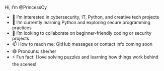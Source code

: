  Hi, I’m @PrincessCy  
- 👀 I’m interested in cybersecurity, IT, Python, and creative tech projects  
- 🌱 I’m currently learning Python and exploring secure programming practices  
- 💞️ I’m looking to collaborate on beginner-friendly coding or security projects  
- 📫 How to reach me: GitHub messages or contact info coming soon  
- 😄 Pronouns: she/her  
- ⚡ Fun fact: I love solving puzzles and learning how things work behind the scenes!



